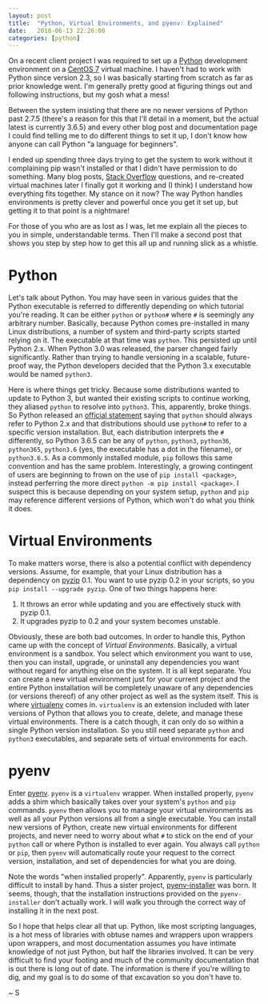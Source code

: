```yaml
---
layout: post
title:  "Python, Virtual Environments, and pyenv: Explained"
date:   2018-06-13 22:26:00
categories: [python]
---
```

On a recent client project I was required to set up a [Python][python] development environment on a [CentOS 7][centos] virtual machine. I haven't had to work with Python since version 2.3, so I was basically starting from scratch as far as prior knowledge went. I'm generally pretty good at figuring things out and following instructions, but my gosh what a mess!

Between the system insisting that there are no newer versions of Python past 2.7.5 (there's a reason for this that I'll detail in a moment, but the actual latest is currently 3.6.5) and every other blog post and documentation page I could find telling me to do different things to set it up, I don't know how anyone can call Python "a language for beginners".

I ended up spending three days trying to get the system to work without it complaining pip wasn't installed or that I didn't have permission to do something. Many blog posts, [Stack Overflow][stack-overflow] questions, and re-created virtual machines later I finally got it working and (I think) I understand how everything fits together. My stance on it now? The way Python handles environments is pretty clever and powerful once you get it set up, but getting it to that point is a nightmare!

For those of you who are as lost as I was, let me explain all the pieces to you in simple, understandable terms. Then I'll make a second post that shows you step by step how to get this all up and running slick as a whistle.

# Python

Let's talk about Python. You may have seen in various guides that the Python executable is referred to differently depending on which tutorial you're reading. It can be either `python` or `python#` where `#` is seemingly any arbitrary number. Basically, because Python comes pre-installed in many Linux distributions, a number of system and third-party scripts started relying on it. The executable at that time was `python`. This persisted up until Python 2.x. When Python 3.0 was released, the parser changed fairly significantly. Rather than trying to handle versioning in a scalable, future-proof way, the Python developers decided that the Python 3.x executable would be named `python3`.

Here is where things get tricky. Because some distributions wanted to update to Python 3, but wanted their existing scripts to continue working, they aliased `python` to resolve into `python3`. This, apparently, broke things. So Python released an [official statement][python-naming-recommendation] saying that `python` should always refer to Python 2.x and that distributions should use `python#` to refer to a specific version installation. But, each distribution interprets the `#` differently, so Python 3.6.5 can be any of `python`, `python3`, `python36`, `python365`, `python3.6` (yes, the executable has a dot in the filename), or `python3.6.5`. As a commonly installed module, `pip` follows this same convention and has the same problem. Interestingly, a growing contingent of users are beginning to frown on the use of `pip install <package>`, instead perferring the more direct `python -m pip install <package>`. I suspect this is because depending on your system setup, `python` and `pip` may reference different versions of Python, which won't do what you think it does.

# Virtual Environments

To make matters worse, there is also a potential conflict with dependency versions. Assume, for example, that your Linux distribution has a dependency on [pyzip][pyzip] 0.1. You want to use pyzip 0.2 in your scripts, so you `pip install --upgrade pyzip`. One of two things happens here:

1. It throws an error while updating and you are effectively stuck with pyzip 0.1.
2. It upgrades pyzip to 0.2 and your system becomes unstable.

Obviously, these are both bad outcomes. In order to handle this, Python came up with the concept of *Virtual Environments*. Basically, a virtual environment is a sandbox. You select which environment you want to use, then you can install, upgrade, or uninstall any dependencies you want without regard for anything else on the system. It is all kept separate. You can create a new virtual environment just for your current project and the entire Python installation will be completely unaware of any dependencies (or versions thereof) of any other project as well as the system itself. This is where [virtualenv][virtualenv] comes in. `virtualenv` is an extension included with later versions of Python that allows you to create, delete, and manage these virtual environments. There is a catch though, it can only do so within a single Python version installation. So you still need separate `python` and `python3` executables, and separate sets of virtual environments for each.

# pyenv

Enter [pyenv][pyenv]. `pyenv` is a `virtualenv` wrapper. When installed properly, `pyenv` adds a shim which basically takes over your system's `python` and `pip` commands. `pyenv` then allows you to manage your virtual environments as well as all your Python versions all from a single executable. You can install new versions of Python, create new virtual environments for different projects, and never need to worry about what `#` to stick on the end of your `python` call or where Python is installed to ever again. You always call `python` or `pip`, then `pyenv` will automatically route your request to the correct version, installation, and set of dependencies for what you are doing.

Note the words "when installed properly". Apparently, `pyenv` is particularly difficult to install by hand. Thus a sister project, [pyenv-installer][pyenv-installer] was born. It seems, though, that the installation instructions provided on the `pyenv-installer` don't actually work. I will walk you through the correct way of installing it in the next post.

So I hope that helps clear all that up. Python, like most scripting languages, is a hot mess of libraries with obtuse names and wrappers upon wrappers upon wrappers, and most documentation assumes you have intimate knowledge of not just Python, but half the libraries involved. It can be very difficult to find your footing and much of the community documentation that is out there is long out of date. The information is there if you're willing to dig, and my goal is to do some of that excavation so you don't have to.

~ S

[python]: https://www.python.org/
[centos]: https://www.centos.org/
[stack-overflow]: https://stackoverflow.com/
[python-naming-recommendation]: https://www.python.org/dev/peps/pep-0394/
[pyzip]: https://github.com/ipazc/pyzip
[virtualenv]: https://virtualenv.pypa.io/en/stable/
[pyenv]: https://github.com/pyenv/pyenv
[pyenv-installer]: https://github.com/pyenv/pyenv-installer